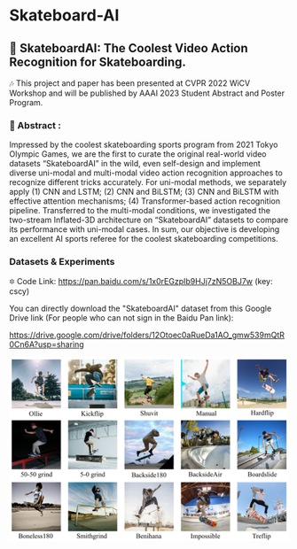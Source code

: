# Skateboard-AI
## :purple_heart: SkateboardAI: The Coolest Video Action Recognition for Skateboarding.
:notes: This project and paper has been presented at CVPR 2022 WiCV Workshop and will be published by AAAI 2023 Student Abstract and Poster Program. 
### 🤩 Abstract :
Impressed by the coolest skateboarding sports program from 2021 Tokyo Olympic Games, we are the first to curate the original real-world video datasets “SkateboardAI” in the wild, even self-design and implement diverse uni-modal and multi-modal video action recognition approaches to recognize different tricks accurately. For uni-modal methods, we separately apply (1) CNN and LSTM; (2) CNN and BiLSTM; (3) CNN and BiLSTM with effective attention mechanisms; (4) Transformer-based action recognition pipeline. Transferred to the multi-modal conditions, we investigated the two-stream Inflated-3D architecture on “SkateboardAI” datasets to compare its performance with uni-modal cases. In sum, our objective is developing an excellent AI sports referee for the coolest skateboarding competitions.

### Datasets & Experiments 
🔯 Code Link: https://pan.baidu.com/s/1x0rEGzpIb9HJj7zN5OBJ7w (key: cscy)

You can directly download the "SkateboardAI" dataset from this Google Drive link (For people who can not sign in the Baidu Pan link): 

https://drive.google.com/drive/folders/12Otoec0aRueDa1AO_gmw539mQtR0Cn6A?usp=sharing   

![image](https://github.com/2000222/Skateboard-AI/blob/main/1.png)

